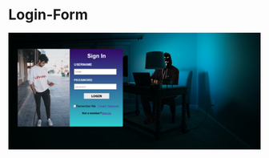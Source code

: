 # Login-Form

<img align="right" alt="Coding" src="https://github.com/jawadsamiulhaq/Login-Form/blob/main/Screenshot%202022-10-25%20120808.png">
